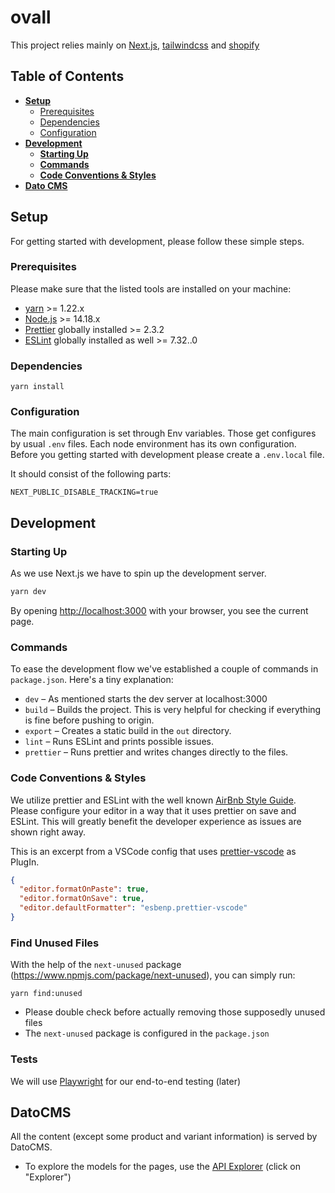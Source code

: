 # ovall

This project relies mainly on [Next.js](https://nextjs.org/), [tailwindcss](https://tailwindcss.com/) and [shopify](https://shopify.com)


## Table of Contents

- [**Setup**](#Setup)
  - [Prerequisites](#Prerequisites)
  - [Dependencies](#Dependencies)
  - [Configuration](#Configuration)
- [**Development**](#Development)
  - [**Starting Up**](#StartingUp)
  - [**Commands**](#Commands)
  - [**Code Conventions & Styles**](#CodeConventions)
- [**Dato CMS**](#DatoCMS)

## Setup

For getting started with development, please follow these simple steps.

### Prerequisites

Please make sure that the listed tools are installed on your machine:

- [yarn](https://yarnpkg.com/) >= 1.22.x
- [Node.js](https://nodejs.org/en/) >= 14.18.x
- [Prettier](https://prettier.io/) globally installed >= 2.3.2
- [ESLint](https://eslint.org/) globally installed as well >= 7.32..0

### Dependencies

 `yarn install`

### Configuration

The main configuration is set through Env variables. Those get configures by usual `.env` files. Each node environment has its own configuration.
Before you getting started with development please create a `.env.local` file.

It should consist of the following parts:

```
NEXT_PUBLIC_DISABLE_TRACKING=true
```

## Development

### Starting Up

As we use Next.js we have to spin up the development server.

```bash
yarn dev
```

By opening [http://localhost:3000](http://localhost:3000) with your browser, you see the current page.

### Commands

To ease the development flow we've established a couple of commands in `package.json`. Here's a tiny explanation:

- `dev` – As mentioned starts the dev server at localhost:3000
- `build` – Builds the project. This is very helpful for checking if everything is fine before pushing to origin.
- `export` – Creates a static build in the `out` directory.
- `lint` – Runs ESLint and prints possible issues.
- `prettier` – Runs prettier and writes changes directly to the files.

### Code Conventions & Styles

We utilize prettier and ESLint with the well known [AirBnb Style Guide](https://github.com/airbnb/javascript). Please configure your editor in a way that it uses prettier on save and ESLint. This will greatly benefit the developer experience as issues are shown right away.

This is an excerpt from a VSCode config that uses [prettier-vscode](https://github.com/prettier/prettier-vscode) as PlugIn.

```json
{
  "editor.formatOnPaste": true,
  "editor.formatOnSave": true,
  "editor.defaultFormatter": "esbenp.prettier-vscode"
}
```

### Find Unused Files

With the help of the `next-unused` package (https://www.npmjs.com/package/next-unused), you can simply run:
```
yarn find:unused
```
- Please double check before actually removing those supposedly unused files
- The `next-unused` package is configured in the `package.json`

### Tests

We will use [Playwright](https://playwright.dev/docs/intro) for our end-to-end testing (later)


## DatoCMS

All the content (except some product and variant information) is served by DatoCMS. 
- To explore the models for the pages, use the [API Explorer](https://ovall-shopify.admin.datocms.com/cda-explorer) (click on "Explorer")
